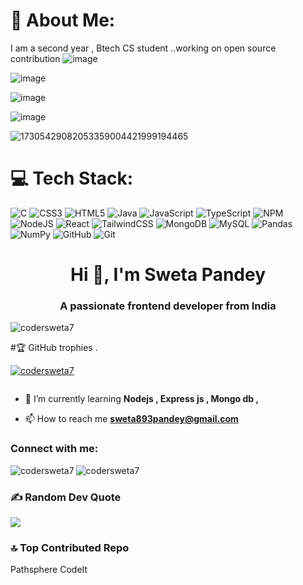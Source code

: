 # 💫 About Me:
I am a second year , Btech CS student
..working on open source contribution
![image](https://github.com/user-attachments/assets/5c48aa79-71d6-49de-bf60-6965c20afd67) 

![image](https://github.com/user-attachments/assets/2f9e4bea-c449-49b0-a315-a2c7db2272b0)

![image](https://github.com/user-attachments/assets/23ad3f96-5118-4f78-99ed-9efaed1bce0c)

![image](https://github.com/user-attachments/assets/bf2059db-b2b9-4634-b612-980ec63528ce)


![17305429082053359004421999194465](https://github.com/user-attachments/assets/b8caa19b-1e72-4fab-9efb-ee479da72460)


# 💻 Tech Stack:
![C](https://img.shields.io/badge/c-%2300599C.svg?style=for-the-badge&logo=c&logoColor=white) ![CSS3](https://img.shields.io/badge/css3-%231572B6.svg?style=for-the-badge&logo=css3&logoColor=white) ![HTML5](https://img.shields.io/badge/html5-%23E34F26.svg?style=for-the-badge&logo=html5&logoColor=white) ![Java](https://img.shields.io/badge/java-%23ED8B00.svg?style=for-the-badge&logo=openjdk&logoColor=white) ![JavaScript](https://img.shields.io/badge/javascript-%23323330.svg?style=for-the-badge&logo=javascript&logoColor=%23F7DF1E) ![TypeScript](https://img.shields.io/badge/typescript-%23007ACC.svg?style=for-the-badge&logo=typescript&logoColor=white) ![NPM](https://img.shields.io/badge/NPM-%23CB3837.svg?style=for-the-badge&logo=npm&logoColor=white) ![NodeJS](https://img.shields.io/badge/node.js-6DA55F?style=for-the-badge&logo=node.js&logoColor=white) ![React](https://img.shields.io/badge/react-%2320232a.svg?style=for-the-badge&logo=react&logoColor=%2361DAFB) ![TailwindCSS](https://img.shields.io/badge/tailwindcss-%2338B2AC.svg?style=for-the-badge&logo=tailwind-css&logoColor=white) ![MongoDB](https://img.shields.io/badge/MongoDB-%234ea94b.svg?style=for-the-badge&logo=mongodb&logoColor=white) ![MySQL](https://img.shields.io/badge/mysql-4479A1.svg?style=for-the-badge&logo=mysql&logoColor=white) ![Pandas](https://img.shields.io/badge/pandas-%23150458.svg?style=for-the-badge&logo=pandas&logoColor=white) ![NumPy](https://img.shields.io/badge/numpy-%23013243.svg?style=for-the-badge&logo=numpy&logoColor=white) ![GitHub](https://img.shields.io/badge/github-%23121011.svg?style=for-the-badge&logo=github&logoColor=white) ![Git](https://img.shields.io/badge/git-%23F05033.svg?style=for-the-badge&logo=git&logoColor=white)
<h1 align="center">Hi 👋, I'm Sweta Pandey</h1>
<h3 align="center">A passionate frontend developer from India</h3>

<p align="left"> <img src="https://komarev.com/ghpvc/?username=codersweta7&label=Profile%20views&color=0e75b6&style=flat" alt="codersweta7" /> </p>
#🏆 GitHub trophies .
<p align="left"> <a href="https://github.com/ryo-ma/github-profile-trophy"><img src="https://github-profile-trophy.vercel.app/?username=codersweta7" alt="codersweta7" /></a> </p>

<p align="left"> <a href="https://twitter.com/" target="blank"><img src="https://img.shields.io/twitter/follow/?logo=twitter&style=for-the-badge" alt="" /></a> </p>

- 🌱 I’m currently learning **Nodejs , Express js , Mongo db ,**

- 📫 How to reach me **sweta893pandey@gmail.com**

<h3 align="left">Connect with me:</h3>
<p align="left">
</p>


<p><img align="left" src="https://github-readme-stats.vercel.app/api/top-langs?username=codersweta7&show_icons=true&locale=en&layout=compact" alt="codersweta7" /></p>


<p><img align="center" src="https://github-readme-streak-stats.herokuapp.com/?user=codersweta7&" alt="codersweta7" /></p>




### ✍️ Random Dev Quote
![](https://quotes-github-readme.vercel.app/api?type=horizontal&theme=radical)

### 🔝 Top Contributed Repo
Pathsphere
CodeIt



<!-- Proudly created with GPRM ( https://gprm.itsvg.in ) -->
